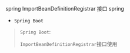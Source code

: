 spring ImportBeanDefinitionRegistrar 接口
spring

* `Spring Boot`

>  `Spring Boot`:
> 
> `ImportBeanDefinitionRegistrar`接口使用